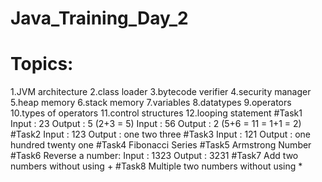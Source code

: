 # Java_Training_Day_2
# Topics:
  1.JVM architecture
  2.class loader
  3.bytecode verifier
  4.security manager
  5.heap memory
  6.stack memory
  7.variables 
  8.datatypes
  9.operators
  10.types of operators
  11.control structures
  12.looping statement
#Task1
  Input : 23   Output : 5 (2+3 = 5)
  Input : 56   Output : 2 (5+6 = 11 = 1+1 = 2)
#Task2
  Input : 123  Output : one two three
#Task3
  Input : 121  Output : one hundred twenty one
#Task4 
  Fibonacci Series
#Task5
  Armstrong Number
#Task6
  Reverse a number:
  Input : 1323  Output : 3231 
#Task7
  Add two numbers without using +
#Task8
  Multiple two numbers without using *
